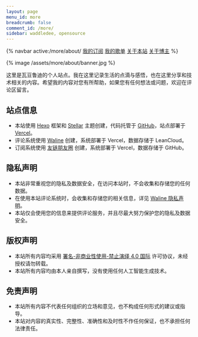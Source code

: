 ```yaml
---
layout: page
menu_id: more
breadcrumb: false
comment_id: /more/
sidebar: waddledee, opensource
---
```


{% navbar active:/more/about/ [我的订阅](/more/) [我的歌单](/more/music/) [关于本站](/more/about/) [关于博主](/more/me/) %}

{% image /assets/more/about/banner.jpg %}

这里是瓦豆鲁迪的个人站点。我在这里记录生活的点滴与感悟，也在这里分享和技术相关的内容。希望我的内容对您有所帮助，如果您有任何想法或问题，欢迎在评论区留言。

## 站点信息

- 本站使用 [Hexo](https://github.com/hexojs/hexo) 框架和 [Stellar](https://github.com/xaoxuu/hexo-theme-stellar) 主题创建，代码托管于 [GitHub](https://github.com/parasolwaddledee/blog)，站点部署于 [Vercel](https://blog-parasolwaddledee.vercel.app/)。
- 评论系统使用 [Waline](https://github.com/walinejs/waline) 创建，系统部署于 Vercel，数据存储于 LeanCloud。
- 订阅系统使用 [友链朋友圈](https://github.com/Rock-Candy-Tea/hexo-circle-of-friends) 创建，系统部署于 Vercel，数据存储于 GitHub。

## 隐私声明

- 本站非常重视您的隐私及数据安全，在访问本站时，不会收集和存储您的任何数据。
- 在使用本站评论系统时，会收集和存储您的相关信息，详见 [Waline 隐私声明](https://waline.js.org/advanced/privacy.html)。
- 本站仅会使用您的信息来提供评论服务，并且尽最大努力保护您的隐私及数据安全。

## 版权声明

- 本站所有内容均采用 [署名-非商业性使用-禁止演绎 4.0 国际](https://creativecommons.org/licenses/by-nc-nd/4.0/deed.zh) 许可协议，未经授权请勿转载。
- 本站所有内容均由本人亲自撰写，没有使用任何人工智能生成技术。

## 免责声明

- 本站所有内容不代表任何组织的立场和意见，也不构成任何形式的建议或指导。
- 本站对内容的真实性、完整性、准确性和及时性不作任何保证，也不承担任何法律责任。
